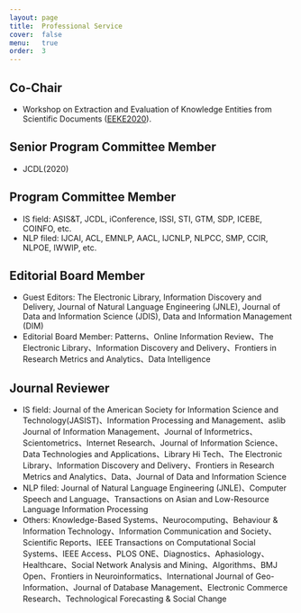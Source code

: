 ```yaml
---
layout: page
title:  Professional Service
cover:  false
menu:   true
order:  3
---
```

##  Co-Chair
* Workshop on Extraction and Evaluation of Knowledge Entities from Scientific Documents ([EEKE2020](https://eeke2020.github.io/)).

## Senior Program Committee Member  
* JCDL(2020)

## Program Committee Member 

* IS field: ASIS&T, JCDL, iConference, ISSI, STI, GTM, SDP, ICEBE, COINFO, etc.
* NLP filed: IJCAI, ACL, EMNLP, AACL, IJCNLP, NLPCC, SMP, CCIR, NLPOE, IWWIP, etc.

## Editorial Board Member 

* Guest Editors: The Electronic Library, Information Discovery and Delivery, Journal of Natural Language Engineering (JNLE), Journal of Data and Information Science (JDIS), Data and Information Management (DIM)
* Editorial Board Member: Patterns、Online Information Review、The Electronic Library、Information Discovery and Delivery、Frontiers in Research Metrics and Analytics、Data Intelligence


## Journal Reviewer 

* IS field: Journal of the American Society for Information Science and Technology(JASIST)、Information Processing and Management、aslib Journal of Information Management、Journal of Informetrics、Scientometrics、Internet Research、Journal of Information Science、Data Technologies and Applications、Library Hi Tech、The Electronic Library、Information Discovery and Delivery、Frontiers in Research Metrics and Analytics、Data、Journal of Data and Information Science
* NLP filed: Journal of Natural Language Engineering (JNLE)、Computer Speech and Language、Transactions on Asian and Low-Resource Language Information Processing 
* Others: Knowledge-Based Systems、Neurocomputing、Behaviour & Information Technology、Information Communication and Society、Scientific Reports、IEEE Transactions on Computational Social Systems、IEEE Access、PLOS ONE、Diagnostics、Aphasiology、Healthcare、Social Network Analysis and Mining、Algorithms、BMJ Open、Frontiers in Neuroinformatics、International Journal of Geo-Information、Journal of Database Management、Electronic Commerce Research、Technological Forecasting & Social Change
